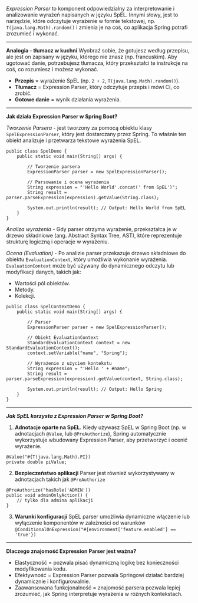 *Expression Parser* to komponent odpowiedzialny za interpretowanie i analizowanie wyrażeń napisanych w języku SpEL. Innymi słowy, jest to narzędzie, które odczytuje wyrażenie w formie tekstowej, np. `T(java.lang.Math).random()` i zmienia je na coś, co aplikacja Spring potrafi zrozumieć i wykonać.

---
**Analogia - tłumacz w kuchni**
Wyobraź sobie, że gotujesz według przepisu, ale jest on zapisany w języku, którego nie znasz (np. francuskim). Aby ugotować danie, potrzebujesz tłumacza, który przekształci te instrukcje na coś, co rozumiesz i możesz wykonać.
- **Przepis** = wyrażenie SpEL (np. `2 + 2`, `T(java.lang.Math).random()`).
- **Tłumacz** = Expression Parser, który odczytuje przepis i mówi Ci, co zrobić.
- **Gotowe danie** = wynik działania wyrażenia.
---
**Jak działa Expression Parser w Spring Boot?**

*Tworzenie Parsera* - jest tworzony za pomocą obiektu klasy `SpelExpressionParser`, który jest dostarczany przez Spring. To właśnie ten obiekt analizuje i przetwarza tekstowe wyrażenia SpEL.
```
public class SpelDemo {
    public static void main(String[] args) {
    
        // Tworzenie parsera
        ExpressionParser parser = new SpelExpressionParser();

        // Parsowanie i ocena wyrażenia
        String expression = "'Hello World'.concat(' from SpEL')";
        String result = parser.parseExpression(expression).getValue(String.class);

        System.out.println(result); // Output: Hello World from SpEL
    }
}
```

*Analiza wyrażenia* - Gdy parser otrzyma wyrażenie, przekształca je w drzewo składniowe (ang. Abstract Syntax Tree, AST), które reprezentuje strukturę logiczną i operacje w wyrażeniu.

*Ocena (Evaluation)* - Po analizie parser przekazuje drzewo składniowe do obiektu `EvaluationContext`, który umożliwia wykonanie wyrażenia. `EvaluationContext` może być używany do dynamicznego odczytu lub modyfikacji danych, takich jak:
- Wartości pól obiektów.
- Metody.
- Kolekcji.
```
public class SpelContextDemo {
    public static void main(String[] args) {
    
        // Parser
        ExpressionParser parser = new SpelExpressionParser();

        // Obiekt EvaluationContext
        StandardEvaluationContext context = new StandardEvaluationContext();
        context.setVariable("name", "Spring");

        // Wyrażenie z użyciem kontekstu
        String expression = "'Hello ' + #name";
        String result = parser.parseExpression(expression).getValue(context, String.class);

        System.out.println(result); // Output: Hello Spring
    }
}
```
---
***Jak SpEL korzysta z Expression Parser w Spring Boot?***

1. **Adnotacje oparte na SpEL.** Kiedy używasz SpEL w Spring Boot (np. w adnotacjach `@Value`, lub `@PreAuthorize`), Spring automatycznie wykorzystuje wbudowany Expression Parser, aby przetworzyć i ocenić wyrażenie.
```
@Value("#{T(java.lang.Math).PI})
private double piValue;
```

2. **Bezpieczeństwo aplikacji** Parser jest również wykorzystywany w adnotacjach takich jak `@PreAuthorize`
```
@PreAuthorize("hasRole('ADMIN'))
public void adminOnlyAction() {
	// tylko dla admina aplikacji
}
```

3. **Warunki konfiguracji** SpEL parser umożliwia dynamiczne włączenie lub wyłączenie komponentów w zależności od warunków
`@ConditionalOnExpression("#{environment['feature.enabled'] == 'true'})`
---

**Dlaczego znajomość Expression Parser jest ważna?**
- Elastyczność = pozwala pisać dynamiczną logikę bez konieczności modyfikowania kodu.
- Efektywność = Expression Parser pozwala Springowi działać bardziej dynamicznie i konfigurowalnie.
- Zaawansowana funkcjonalność = znajomość parsera pozwala lepiej zrozumieć, jak Spring interpretuje wyrażenia w różnych kontekstach.
